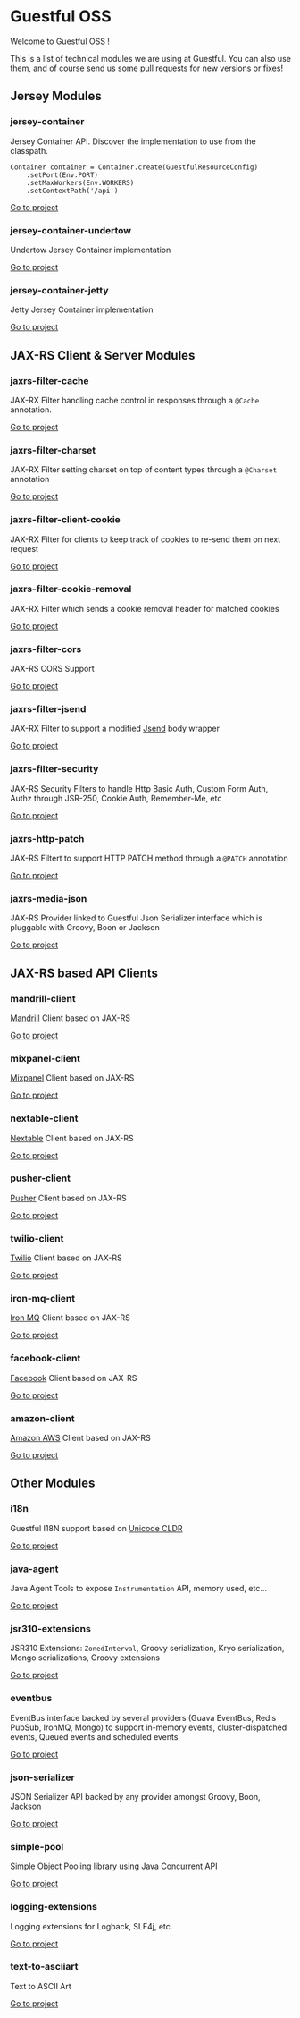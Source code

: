 Guestful OSS
============

Welcome to Guestful OSS !

This is a list of technical modules we are using at Guestful. You can also use them, and of course send us some pull requests for new versions or fixes!

Jersey Modules
--------------

### jersey-container ###

Jersey Container API. Discover the implementation to use from the classpath.

```
Container container = Container.create(GuestfulResourceConfig)
    .setPort(Env.PORT)
    .setMaxWorkers(Env.WORKERS)
    .setContextPath('/api')
```

[Go to project](https://github.com/guestful/module.jersey-container)

### jersey-container-undertow ###

Undertow Jersey Container implementation

[Go to project](https://github.com/guestful/module.jersey-container-undertow)

### jersey-container-jetty ###

Jetty Jersey Container implementation

[Go to project](https://github.com/guestful/module.jersey-container-jetty)

JAX-RS Client & Server Modules
------------------------------

### jaxrs-filter-cache ###

JAX-RX Filter handling cache control in responses through a `@Cache` annotation.

[Go to project](https://github.com/guestful/module.jaxrs-filter-cache)

### jaxrs-filter-charset ###

JAX-RX Filter setting charset on top of content types through a `@Charset` annotation

[Go to project](https://github.com/guestful/module.jaxrs-filter-charset)

### jaxrs-filter-client-cookie ###

JAX-RX Filter for clients to keep track of cookies to re-send them on next request

[Go to project](https://github.com/guestful/module.jaxrs-filter-client-cookie)

### jaxrs-filter-cookie-removal ###

JAX-RX Filter which sends a cookie removal header for matched cookies

[Go to project](https://github.com/guestful/module.jaxrs-filter-cookie-removal)

### jaxrs-filter-cors ###

JAX-RS CORS Support

[Go to project](https://github.com/guestful/module.jaxrs-filter-cors)

### jaxrs-filter-jsend ###

JAX-RX Filter to support a modified [Jsend](http://labs.omniti.com/labs/jsend) body wrapper

[Go to project](https://github.com/guestful/module.jaxrs-filter-jsend)

### jaxrs-filter-security ###

JAX-RS Security Filters to handle Http Basic Auth, Custom Form Auth, Authz through JSR-250, Cookie Auth, Remember-Me, etc

[Go to project](https://github.com/guestful/module.jaxrs-filter-security)

### jaxrs-http-patch ###

JAX-RS Filtert to support HTTP PATCH method through a `@PATCH` annotation

[Go to project](https://github.com/guestful/module.jaxrs-http-patch)

### jaxrs-media-json ###

JAX-RS Provider linked to Guestful Json Serializer interface which is pluggable with Groovy, Boon or Jackson

[Go to project](https://github.com/guestful/module.jaxrs-media-json)

JAX-RS based API Clients
------------------------

### mandrill-client ###

[Mandrill](https://mandrillapp.com/) Client based on JAX-RS

[Go to project](https://github.com/guestful/module.mandrill-client)

### mixpanel-client ###

[Mixpanel](https://mixpanel.com/) Client based on JAX-RS

[Go to project](https://github.com/guestful/module.mixpanel-client)

### nextable-client ###

[Nextable](http://home.nextable.com/) Client based on JAX-RS

[Go to project](https://github.com/guestful/module.nextable-client)

### pusher-client ###

[Pusher](http://pusher.com/) Client based on JAX-RS

[Go to project](https://github.com/guestful/module.pusher-client)

### twilio-client ###

[Twilio](https://www.twilio.com/) Client based on JAX-RS

[Go to project](https://github.com/guestful/module.twilio-client)

### iron-mq-client ###

[Iron MQ](http://www.iron.io/mq) Client based on JAX-RS

[Go to project](https://github.com/guestful/module.iron-mq-client)

### facebook-client ###

[Facebook](https://www.facebook.com/) Client based on JAX-RS

[Go to project](https://github.com/guestful/module.facebook-client)

### amazon-client ###

[Amazon AWS](http://aws.amazon.com/) Client based on JAX-RS

[Go to project](https://github.com/guestful/module.amazon-client)

Other Modules
-------------

### i18n ###

Guestful I18N support based on [Unicode CLDR](http://cldr.unicode.org/)

[Go to project](https://github.com/guestful/module.i18n)

### java-agent ###

Java Agent Tools to expose `Instrumentation` API, memory used, etc...

[Go to project](https://github.com/guestful/module.java-agent)

### jsr310-extensions ###

JSR310 Extensions: `ZonedInterval`, Groovy serialization, Kryo serialization, Mongo serializations, Groovy extensions

[Go to project](https://github.com/guestful/module.jsr310-extensions)

### eventbus ###

EventBus interface backed by several providers (Guava EventBus, Redis PubSub, IronMQ, Mongo) to support in-memory events, cluster-dispatched events, Queued events and scheduled events

[Go to project](https://github.com/guestful/module.eventbus)

### json-serializer ###

JSON Serializer API backed by any provider amongst Groovy, Boon, Jackson

[Go to project](https://github.com/guestful/module.json-serializer)

### simple-pool ###

Simple Object Pooling library using Java Concurrent API

[Go to project](https://github.com/guestful/module.simple-pool)

### logging-extensions ###

Logging extensions for Logback, SLF4j, etc.

[Go to project](https://github.com/guestful/module.logging-extensions)

### text-to-asciiart ###

Text to ASCII Art

[Go to project](https://github.com/guestful/module.text-to-asciiart)
